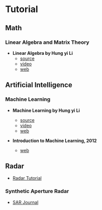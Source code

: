 # Tutorial



## Math

### Linear Algebra and Matrix Theory

- **Linear Algebra by Hung yi Li**
  - [source](https://github.com/datawhalechina/leela-notes)
  - [video](https://www.bilibili.com/video/av64160249)
  - [web](https://datawhalechina.github.io/leela-notes/)




## Artificial Intelligence

### Machine Learning

- **Machine Learning by Hung yi Li**
  - [source](https://github.com/datawhalechina/leeml-notes)
  - [video](https://www.bilibili.com/video/av59538266)
  - [web](https://datawhalechina.github.io/leeml-notes/)


- **Introduction to Machine Learning, 2012**
  - [web](http://cs.brown.edu/courses/cs195-5/spring2012/calendar.html)


## Radar

- [Radar Tutorial](https://www.radartutorial.eu/index.en.html)



### Synthetic Aperture Radar

- [SAR Journal](http://syntheticapertureradar.com/)







